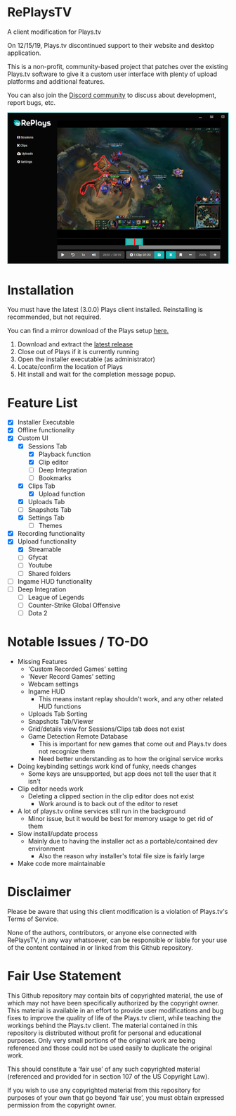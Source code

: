# RePlaysTV
A client modification for Plays.tv

On 12/15/19, Plays.tv discontinued support to their website and desktop application.

This is a non-profit, community-based project that patches over the existing Plays.tv software to give it a custom user interface with plenty of upload platforms and additional features.

You can also join the [Discord community](https://discordapp.com/invite/Qj2BmZX) to discuss about development, report bugs, etc.

![Preview](/resources/preview.png)

# Installation
You must have the latest (3.0.0) Plays client installed. Reinstalling is recommended, but not required.

You can find a mirror download of the Plays setup [here.](https://drive.google.com/open?id=1YlQ-EU6wW8XvGUznIBrSqTvlzBv-6tkQ)

  1. Download and extract the [latest release](https://github.com/lulzsun/RePlaysTV/releases)
  2. Close out of Plays if it is currently running
  3. Open the installer executable (as administrator)
  4. Locate/confirm the location of Plays
  5. Hit install and wait for the completion message popup.

# Feature List
  * [x] Installer Executable
  * [x] Offline functionality
  * [x] Custom UI
	* [x] Sessions Tab
	  * [x] Playback function
	  * [x] Clip editor
	  * [ ] Deep Integration
	  * [ ] Bookmarks
	* [x] Clips Tab
	  * [x] Upload function
	* [x] Uploads Tab
	* [ ] Snapshots Tab
	* [x] Settings Tab
	  * [ ] Themes
  * [x] Recording functionality
  * [x] Upload functionality
    * [x] Streamable
	* [ ] Gfycat
    * [ ] Youtube
	* [ ] Shared folders
  * [ ] Ingame HUD functionality
  * [ ] Deep Integration
    * [ ] League of Legends
    * [ ] Counter-Strike Global Offensive
    * [ ] Dota 2

# Notable Issues / TO-DO
  * Missing Features
	* 'Custom Recorded Games' setting
	* 'Never Record Games' setting
	* Webcam settings
	* Ingame HUD
	  * This means instant replay shouldn't work, and any other related HUD functions
	* Uploads Tab Sorting
	* Snapshots Tab/Viewer
	* Grid/details view for Sessions/Clips tab does not exist
	* Game Detection Remote Database
	  * This is important for new games that come out and Plays.tv does not recognize them
	  * Need better understanding as to how the original service works
  * Doing keybinding settings work kind of funky, needs changes
	* Some keys are unsupported, but app does not tell the user that it isn't
  * Clip editor needs work
    * Deleting a clipped section in the clip editor does not exist
        * Work around is to back out of the editor to reset
  * A lot of plays.tv online services still run in the background
    * Minor issue, but it would be best for memory usage to get rid of them
  * Slow install/update process
	* Mainly due to having the installer act as a portable/contained dev environment
	  * Also the reason why installer's total file size is fairly large
  * Make code more maintainable

# Disclaimer
Please be aware that using this client modification is a violation of Plays.tv's Terms of Service. 

None of the authors, contributors, or anyone else connected with RePlaysTV, in any way whatsoever, can be responsible or liable for your use of the content contained in or linked from this Github repository.

# Fair Use Statement
This Github repository may contain bits of copyrighted material, the use of which may not have been specifically authorized by the copyright owner. This material is available in an effort to provide user modifications and bug fixes to improve the quality of life of the Plays.tv client, while teaching the workings behind the Plays.tv client. The material contained in this repository is distributed without profit for personal and educational purposes. Only very small portions of the original work are being referenced and those could not be used easily to duplicate the original work.

This should constitute a ‘fair use’ of any such copyrighted material (referenced and provided for in section 107 of the US Copyright Law).

If you wish to use any copyrighted material from this repository for purposes of your own that go beyond ‘fair use’, you must obtain expressed permission from the copyright owner.
